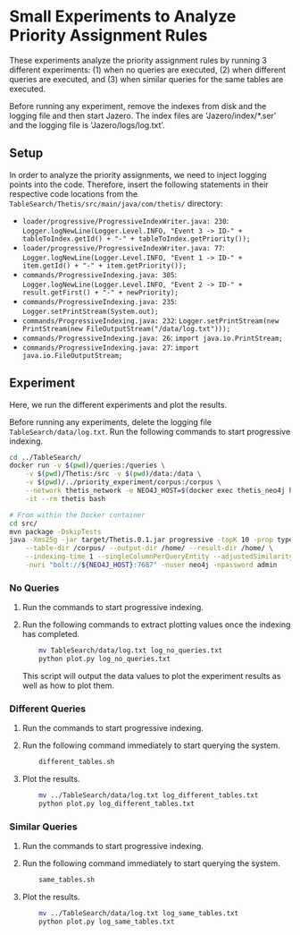 # Small Experiments to Analyze Priority Assignment Rules
These experiments analyze the priority assignment rules by running 3 different experiments:
(1) when no queries are executed,
(2) when different queries are executed, and
(3) when similar queries for the same tables are executed.

Before running any experiment, remove the indexes from disk and the logging file and then start Jazero.
The index files are 'Jazero/index/*.ser' and the logging file is 'Jazero/logs/log.txt'.

## Setup
In order to analyze the priority assignments, we need to inject logging points into the code.
Therefore, insert the following statements in their respective code locations from the `TableSearch/Thetis/src/main/java/com/thetis/` directory:

- `loader/progressive/ProgressiveIndexWriter.java: 230`: `Logger.logNewLine(Logger.Level.INFO, "Event 3 -> ID-" + tableToIndex.getId() + "-" + tableToIndex.getPriority());`
- `loader/progressive/ProgressiveIndexWriter.java: 77`: `Logger.logNewLine(Logger.Level.INFO, "Event 1 -> ID-" + item.getId() + "-" + item.getPriority());`
- `commands/ProgressiveIndexing.java: 305`: `Logger.logNewLine(Logger.Level.INFO, "Event 2 -> ID-" + result.getFirst() + "-" + newPriority);`
- `commands/ProgressiveIndexing.java: 235`: `Logger.setPrintStream(System.out);`
- `commands/ProgressiveIndexing.java: 232`: `Logger.setPrintStream(new PrintStream(new FileOutputStream("/data/log.txt")));`
- `commands/ProgressiveIndexing.java: 26`: `import java.io.PrintStream;`
- `commands/ProgressiveIndexing.java: 27`: `import java.io.FileOutputStream;`

## Experiment
Here, we run the different experiments and plot the results.

Before running any experiments, delete the logging file `TableSearch/data/log.txt`.
Run the following commands to start progressive indexing.

```bash
cd ../TableSearch/
docker run -v $(pwd)/queries:/queries \
    -v $(pwd)/Thetis:/src -v $(pwd)/data:/data \
    -v $(pwd)/../priority_experiment/corpus:/corpus \
    --network thetis_network -e NEO4J_HOST=$(docker exec thetis_neo4j hostname -I) \
    -it --rm thetis bash

# From within the Docker container
cd src/
mvn package -DskipTests
java -Xms25g -jar target/Thetis.0.1.jar progressive -topK 10 -prop types \
    --table-dir /corpus/ --output-dir /home/ --result-dir /home/ \
    --indexing-time 1 --singleColumnPerQueryEntity --adjustedSimilarity --useMaxSimilarityPerColumn \
    -nuri "bolt://${NEO4J_HOST}:7687" -nuser neo4j -npassword admin
```

### No Queries
1. Run the commands to start progressive indexing.

2. Run the following commands to extract plotting values once the indexing has completed.

    ```bash
        mv TableSearch/data/log.txt log_no_queries.txt
        python plot.py log_no_queries.txt
    ```

    This script will output the data values to plot the experiment results as well as how to plot them.

### Different Queries
1. Run the commands to start progressive indexing.

2. Run the following command immediately to start querying the system.

    ```bash
        different_tables.sh
    ```

3. Plot the results.

    ```bash
        mv ../TableSearch/data/log.txt log_different_tables.txt
        python plot.py log_different_tables.txt
    ```

### Similar Queries
1. Run the commands to start progressive indexing.

2. Run the following command immediately to start querying the system.

    ```bash
        same_tables.sh
    ```

3. Plot the results.

    ```bash
        mv ../TableSearch/data/log.txt log_same_tables.txt
        python plot.py log_same_tables.txt
    ```
